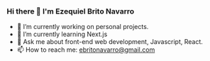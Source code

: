 ### Hi there 👋 I'm Ezequiel Brito Navarro

- 🔭 I’m currently working on personal projects.
- 🌱 I’m currently learning Next.js
- 💬 Ask me about front-end web development, Javascript, React.
- 📫 How to reach me: ebritonavarro@gmail.com

<!--
**EzequielBrito99/ezequielbrito99** is a ✨ _special_ ✨ repository because its `README.md` (this file) appears on your GitHub profile.

Here are some ideas to get you started:

- 🔭 I’m currently working on ...
- 🌱 I’m currently learning ...
- 👯 I’m looking to collaborate on ...
- 🤔 I’m looking for help with ...
- 💬 Ask me about ...
- 📫 How to reach me: ...
- 😄 Pronouns: ...
- ⚡ Fun fact: ...
-->
